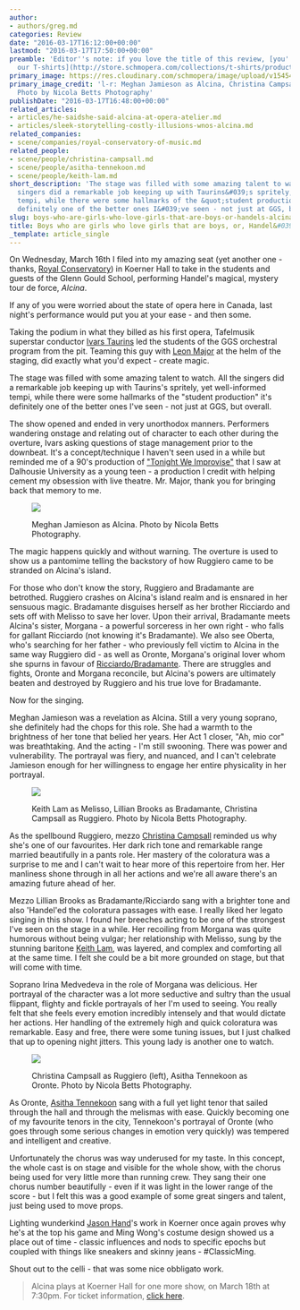 ```yaml
---
author:
- authors/greg.md
categories: Review
date: "2016-03-17T16:12:00+00:00"
lastmod: "2016-03-17T17:50:00+00:00"
preamble: 'Editor''s note: if you love the title of this review, [you''ll really love
  our T-shirts](http://store.schmopera.com/collections/t-shirts/products/opera-is-boys-being-girls-being-boys-womens-t-shirt).'
primary_image: https://res.cloudinary.com/schmopera/image/upload/v1545409169/media/webhook-uploads/1458232109584/2016-03-17---Square---Alcina_-Nicola-Betts-Photography.jpg.jpg
primary_image_credit: 'l-r: Meghan Jamieson as Alcina, Christina Campsall as Ruggiero.
  Photo by Nicola Betts Photography'
publishDate: "2016-03-17T16:48:00+00:00"
related_articles:
- articles/he-saidshe-said-alcina-at-opera-atelier.md
- articles/sleek-storytelling-costly-illusions-wnos-alcina.md
related_companies:
- scene/companies/royal-conservatory-of-music.md
related_people:
- scene/people/christina-campsall.md
- scene/people/asitha-tennekoon.md
- scene/people/keith-lam.md
short_description: 'The stage was filled with some amazing talent to watch. All the
  singers did a remarkable job keeping up with Taurins&#039;s spritely, yet well-informed
  tempi, while there were some hallmarks of the &quot;student production&quot; it&#039;s
  definitely one of the better ones I&#039;ve seen - not just at GGS, but overall. '
slug: boys-who-are-girls-who-love-girls-that-are-boys-or-handels-alcina
title: Boys who are girls who love girls that are boys, or, Handel&#039;s Alcina
_template: article_single
---
```


On Wednesday, March 16th I filed into my amazing seat (yet another one - thanks, [Royal Conservatory](/scene/companies/royal-conservatory-of-music/)) in Koerner Hall to take in the students and guests of the Glenn Gould School, performing Handel's magical, mystery tour de force, *Alcina*. 

If any of you were worried about the state of opera here in Canada, last night's performance would put you at your ease - and then some. 

Taking the podium in what they billed as his first opera, Tafelmusik superstar conductor [Ivars Taurins](http://www.tafelmusik.org/about/choir/bios/ivars-taurins) led the students of the GGS orchestral program from the pit. Teaming this guy with [Leon Major](http://leonmajor.com/) at the helm of the staging, did exactly what you'd expect - create magic. 

The stage was filled with some amazing talent to watch. All the singers did a remarkable job keeping up with Taurins's spritely, yet well-informed tempi, while there were some hallmarks of the "student production" it's definitely one of the better ones I've seen - not just at GGS, but overall. 

The show opened and ended in very unorthodox manners. Performers wandering onstage and relating out of character to each other during the overture, Ivars asking questions of stage management prior to the downbeat. It's a concept/technique I haven't seen used in a while but reminded me of a 90's production of ["Tonight We Improvise"](https://en.wikipedia.org/wiki/Tonight_We_Improvise) that I saw at Dalhousie University as a young teen - a production I credit with helping cement my obsession with live theatre. Mr. Major, thank you for bringing back that memory to me. 

<figure data-type="image">

![](https://res.cloudinary.com/schmopera/image/upload/v1545409169/media/webhook-uploads/1458232622416/2016-03-17---.jpg.jpg)<figcaption>Meghan Jamieson as Alcina. Photo by Nicola Betts Photography.</figcaption>
</figure>

The magic happens quickly and without warning. The overture is used to show us a pantomime telling the backstory of how Ruggiero came to be stranded on Alcina's island. 

For those who don't know the story, Ruggiero and Bradamante are betrothed. Ruggiero crashes on Alcina's island realm and is ensnared in her sensuous magic. Bradamante disguises herself as her brother Ricciardo and sets off with Melisso to save her lover. Upon their arrival, Bradamante meets Alcina's sister, Morgana - a powerful sorceress in her own right - who falls for gallant Ricciardo (not knowing it's Bradamante). We also see Oberta, who's searching for her father - who previously fell victim to Alcina in the same way Ruggiero did - as well as Oronte, Morgana's original lover whom she spurns in favour of [Ricciardo/Bradamante](http://store.schmopera.com/collections/t-shirts/products/opera-is-boys-being-girls-being-boys-womens-t-shirt). There are struggles and fights, Oronte and Morgana reconcile, but Alcina's powers are ultimately beaten and destroyed by Ruggiero and his true love for Bradamante. 

Now for the singing. 

Meghan Jamieson was a revelation as Alcina. Still a very young soprano, she definitely had the chops for this role. She had a warmth to the brightness of her tone that belied her years. Her Act 1 closer, "Ah, mio cor" was breathtaking. And the acting - I'm still swooning. There was power and vulnerability. The portrayal was fiery, and nuanced, and I can't celebrate Jamieson enough for her willingness to engage her entire physicality in her portrayal. 

<figure data-type="image">

![](https://res.cloudinary.com/schmopera/image/upload/v1545409169/media/webhook-uploads/1458232750356/2016-03-17---Alcina_-Nicola-Betts-Photography.jpg.jpg)<figcaption>Keith Lam as Melisso, Lillian Brooks as Bradamante, Christina Campsall as Ruggiero. Photo by Nicola Betts Photography.</figcaption>
</figure>

As the spellbound Ruggiero, mezzo [Christina Campsall](/dont-miss-la-voix-humaine/) reminded us why she's one of our favourites. Her dark rich tone and remarkable range married beautifully in a pants role. Her mastery of the coloratura was a surprise to me and I can't wait to hear more of this repertoire from her. Her manliness shone through in all her actions and we're all aware there's an amazing future ahead of her. 

Mezzo Lillian Brooks as Bradamante/Ricciardo sang with a brighter tone and also 'Handel'ed the coloratura passages with ease. I really liked her legato singing in this show. I found her breeches acting to be one of the strongest I've seen on the stage in a while. Her recoiling from Morgana was quite humorous without being vulgar; her relationship with Melisso, sung by the stunning baritone [Keith Lam](/spotlight-on-keith-lam/), was layered, and complex and comforting all at the same time. I felt she could be a bit more grounded on stage, but that will come with time. 

Soprano Irina Medvedeva in the role of Morgana was delicious. Her portrayal of the character was a lot more seductive and sultry than the usual flippant, flighty and fickle portrayals of her I'm used to seeing. You really felt that she feels every emotion incredibly intensely and that would dictate her actions. Her handling of the extremely high and quick coloratura was remarkable. Easy and free, there were some tuning issues, but I just chalked that up to opening night jitters. This young lady is another one to watch. 

<figure data-type="image">

![](https://res.cloudinary.com/schmopera/image/upload/v1545409169/media/webhook-uploads/1458232806841/2016-03-17---Alcina_-Nicola-Betts-Photography_-DSC_0879.jpg.jpg)<figcaption>Christina Campsall as Ruggiero (left), Asitha Tennekoon as Oronte. Photo by Nicola Betts Photography.</figcaption>
</figure>

As Oronte, [Asitha Tennekoon](/scene/people/asitha-tennekoon/) sang with a full yet light tenor that sailed through the hall and through the melismas with ease. Quickly becoming one of my favourite tenors in the city, Tennekoon's portrayal of Oronte (who goes through some serious changes in emotion very quickly) was tempered and intelligent and creative. 

Unfortunately the chorus was way underused for my taste. In this concept, the whole cast is on stage and visible for the whole show, with the chorus being used for very little more than running crew. They sang their one chorus number beautifully - even if it was light in the lower range of the score - but I felt this was a good example of some great singers and talent, just being used to move props. 

Lighting wunderkind [Jason Hand](/scene/people/jason-hand/)'s work in Koerner once again proves why he's at the top his game and Ming Wong's costume design showed us a place out of time - classic influences and nods to specific epochs but coupled with things like sneakers and skinny jeans - #ClassicMing.

Shout out to the celli - that was some nice obbligato work.

>Alcina plays at Koerner Hall for one more show, on March 18th at 7:30pm. For ticket information, [click here](http://performance.rcmusic.ca/tickets/seats/1900).
